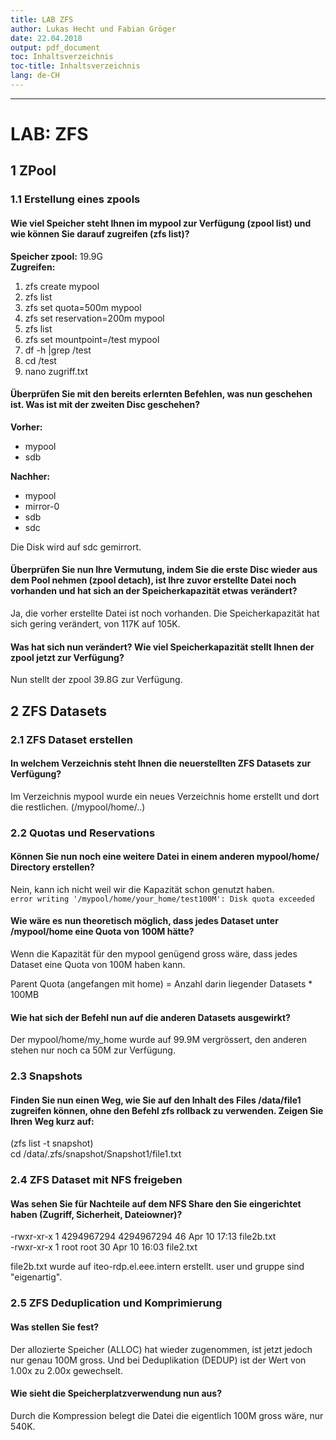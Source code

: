 ```yaml
---
title: LAB ZFS
author: Lukas Hecht und Fabian Gröger
date: 22.04.2018
output: pdf_document
toc: Inhaltsverzeichnis
toc-title: Inhaltsverzeichnis
lang: de-CH
---
```


***

# LAB: ZFS

## 1 ZPool

### 1.1 Erstellung eines zpools

#### Wie viel Speicher steht Ihnen im mypool zur Verfügung (zpool list) und wie können Sie darauf zugreifen (zfs list)?

**Speicher zpool:** 19.9G  
**Zugreifen:**  
1. zfs create mypool  
2. zfs list  
3. zfs set quota=500m mypool  
4. zfs set reservation=200m mypool  
5. zfs list  
6. zfs set mountpoint=/test mypool  
7. df -h |grep /test  
8. cd /test  
9. nano zugriff.txt  

#### Überprüfen Sie mit den bereits erlernten Befehlen, was nun geschehen ist. Was ist mit der zweiten Disc geschehen?

**Vorher:**  
* mypool   
* sdb  

**Nachher:**  
* mypool  
* mirror-0  
* sdb  
* sdc  

Die Disk wird auf sdc gemirrort.

#### Überprüfen Sie nun Ihre Vermutung, indem Sie die erste Disc wieder aus dem Pool nehmen (zpool detach), ist Ihre zuvor erstellte Datei noch vorhanden und hat sich an der Speicherkapazität etwas verändert?

Ja, die vorher erstellte Datei ist noch vorhanden. Die Speicherkapazität hat sich gering verändert, von 117K auf 105K.

#### Was hat sich nun verändert? Wie viel Speicherkapazität stellt Ihnen der zpool jetzt zur Verfügung?

Nun stellt der zpool 39.8G zur Verfügung.

## 2 ZFS Datasets

### 2.1 ZFS Dataset erstellen

#### In welchem Verzeichnis steht Ihnen die neuerstellten ZFS Datasets zur Verfügung?
Im Verzeichnis mypool wurde ein neues Verzeichnis home erstellt und dort die restlichen.
(/mypool/home/..)

### 2.2 Quotas und Reservations

#### Können Sie nun noch eine weitere Datei in einem anderen mypool/home/ Directory erstellen?
Nein, kann ich nicht weil wir die Kapazität schon genutzt haben.  
`error writing '/mypool/home/your_home/test100M': Disk quota exceeded`

#### Wie wäre es nun theoretisch möglich, dass jedes Dataset unter /mypool/home eine Quota von 100M hätte?

Wenn die Kapazität für den mypool genügend gross wäre, dass jedes Dataset eine Quota von 100M haben kann.

Parent Quota (angefangen mit home) = Anzahl darin liegender Datasets * 100MB

#### Wie hat sich der Befehl nun auf die anderen Datasets ausgewirkt?

Der mypool/home/my_home wurde auf 99.9M vergrössert, den anderen stehen nur noch ca 50M zur Verfügung.

### 2.3 Snapshots

#### Finden Sie nun einen Weg, wie Sie auf den Inhalt des Files /data/file1 zugreifen können, ohne den Befehl zfs rollback zu verwenden. Zeigen Sie Ihren Weg kurz auf:

(zfs list -t snapshot)  
cd /data/.zfs/snapshot/Snapshot1/file1.txt

### 2.4 ZFS Dataset mit NFS freigeben

#### Was sehen Sie für Nachteile auf dem NFS Share den Sie eingerichtet haben (Zugriff, Sicherheit, Dateiowner)?

-rwxr-xr-x  1 4294967294 4294967294   46 Apr 10 17:13 file2b.txt  
-rwxr-xr-x  1 root       root         30 Apr 10 16:03 file2.txt  

file2b.txt wurde auf iteo-rdp.el.eee.intern erstellt. user und gruppe sind "eigenartig".

### 2.5 ZFS Deduplication und Komprimierung

#### Was stellen Sie fest?

Der allozierte Speicher (ALLOC) hat wieder zugenommen, ist jetzt jedoch nur genau 100M gross. Und bei Deduplikation (DEDUP) ist der Wert von 1.00x zu 2.00x gewechselt.

#### Wie sieht die Speicherplatzverwendung nun aus?

Durch die Kompression belegt die Datei die eigentlich 100M gross wäre, nur 540K.